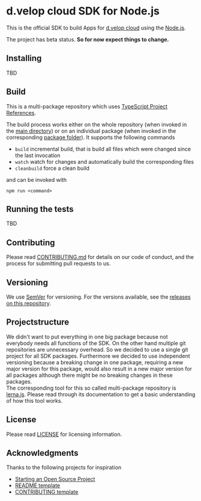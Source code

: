 # d.velop cloud SDK for Node.js

This is the official SDK to build Apps for [d.velop cloud](https://www.d-velop.de/cloud/) using 
the [Node.js](https://nodejs.org/en/).

The project has beta status. **So for now expect things to change.** 

## Installing

TBD

## Build
This is a multi-package repository which uses 
[TypeScript Project References](https://www.typescriptlang.org/docs/handbook/project-references.html#composite).

The build process works either on the whole repository (when invoked in the [main directory](.)) or
on an individual package (when invoked in the corresponding [package folder](./packages)).
It supports the following commands

- `build` incremental build, that is build all files which were changed since the last invocation
- `watch` watch for changes and automatically build the corresponding files
- `cleanbuild` force a clean build

and can be invoked with

```
npm run <command>
```



## Running the tests

TBD

## Contributing

Please read [CONTRIBUTING.md](CONTRIBUTING.md) for details on our code of conduct,
and the process for submitting pull requests to us.

## Versioning

We use [SemVer](http://semver.org/) for versioning. For the versions available, see 
the [releases on this repository](https://github.com/d-velop/dvelop-sdk-node/releases).

## Projectstructure
We didn't want to put everything in one big package because not everybody needs all functions of the SDK.
On the other hand multiple git repositories are unnecessary overhead. So we decided to use a single git project
for all SDK packages. Furthermore we decided to use independent versioning because a breaking change
in one package, requiring a new major version for this package, would also result in a new major version for all packages
although there might be no breaking changes in these packages.   
The corresponding tool for this so called multi-package repository is [lerna.js](https://lerna.js.org/).
Please read through its documentation to get a basic understanding of how this tool works. 

## License

Please read [LICENSE](LICENSE) for licensing information.

## Acknowledgments

Thanks to the following projects for inspiration

* [Starting an Open Source Project](https://opensource.guide/starting-a-project/)
* [README template](https://gist.github.com/PurpleBooth/109311bb0361f32d87a2)
* [CONTRIBUTING template](https://github.com/nayafia/contributing-template/blob/master/CONTRIBUTING-template.md)